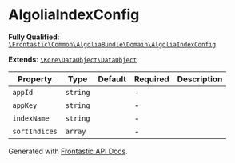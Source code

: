 #  AlgoliaIndexConfig

**Fully Qualified**: [`\Frontastic\Common\AlgoliaBundle\Domain\AlgoliaIndexConfig`](../../../../src/php/AlgoliaBundle/Domain/AlgoliaIndexConfig.php)

**Extends**: [`\Kore\DataObject\DataObject`](https://github.com/kore/DataObject)

Property|Type|Default|Required|Description
--------|----|-------|--------|-----------
`appId` | `string` |  | - | 
`appKey` | `string` |  | - | 
`indexName` | `string` |  | - | 
`sortIndices` | `array` |  | - | 

Generated with [Frontastic API Docs](https://github.com/FrontasticGmbH/apidocs).
